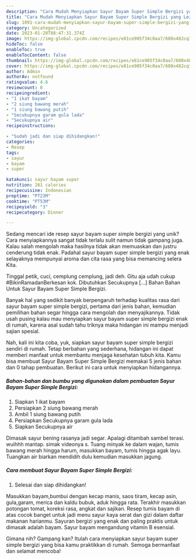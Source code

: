 ```yaml
---
description: "Cara Mudah Menyiapkan Sayur Bayam Super Simple Bergizi yang Lezat Sekali"
title: "Cara Mudah Menyiapkan Sayur Bayam Super Simple Bergizi yang Lezat Sekali"
slug: 1091-cara-mudah-menyiapkan-sayur-bayam-super-simple-bergizi-yang-lezat-sekali
category: Uncategorized
date: 2023-01-28T08:47:31.374Z
image: https://img-global.cpcdn.com/recipes/e81ce905f34c0aa7/680x482cq70/sayur-bayam-super-simple-bergizi-foto-resep-utama.jpg
hideToc: false
enableToc: true
enableTocContent: false
thumbnail: https://img-global.cpcdn.com/recipes/e81ce905f34c0aa7/680x482cq70/sayur-bayam-super-simple-bergizi-foto-resep-utama.jpg
cover: https://img-global.cpcdn.com/recipes/e81ce905f34c0aa7/680x482cq70/sayur-bayam-super-simple-bergizi-foto-resep-utama.jpg
author: Admin
authorAv: notfound
ratingvalue: 4.6
reviewcount: 8
recipeingredient:
- "1 ikat bayam"
- "2 siung bawang merah"
- "1 siung bawang putih"
- "Secukupnya garam gula lada"
- "Secukupnya air"
recipeinstructions:

- "Sudah jadi dan siap dihidangkan!"
categories:
- Resep
tags:
- sayur
- bayam
- super

katakunci: sayur bayam super 
nutrition: 261 calories
recipecuisine: Indonesian
preptime: "PT23M"
cooktime: "PT53M"
recipeyield: "3"
recipecategory: Dinner

---
```





Sedang mencari ide resep sayur bayam super simple bergizi yang unik? Cara menyiapkannya sangat tidak terlalu sulit namun tidak gampang juga. Kalau salah mengolah maka hasilnya tidak akan memuaskan dan justru cenderung tidak enak. Padahal sayur bayam super simple bergizi yang enak selayaknya mempunyai aroma dan cita rasa yang bisa memancing selera Kita.





Tinggal petik, cuci, cemplung cemplung, jadi deh. Gitu aja udah cukup #BikinRamadanBerkesan kok. Dibutuhkan Secukupnya […] Bahan Bahan Untuk Sayur Bayam Super Simple Bergizi.

Banyak hal yang sedikit banyak berpengaruh terhadap kualitas rasa dari sayur bayam super simple bergizi, pertama dari jenis bahan, kemudian pemilihan bahan segar hingga cara mengolah dan menyajikannya. Tidak usah pusing kalau mau menyiapkan sayur bayam super simple bergizi enak di rumah, karena asal sudah tahu triknya maka hidangan ini mampu menjadi sajian spesial.






Nah, kali ini kita coba, yuk, siapkan sayur bayam super simple bergizi sendiri di rumah. Tetap berbahan yang sederhana, hidangan ini dapat memberi manfaat untuk membantu menjaga kesehatan tubuh kita. Kamu bisa membuat Sayur Bayam Super Simple Bergizi memakai 5 jenis bahan dan 0 tahap pembuatan. Berikut ini cara untuk menyiapkan hidangannya.

<!--inarticleads1-->

##### Bahan-bahan dan bumbu yang digunakan dalam pembuatan Sayur Bayam Super Simple Bergizi:

1. Siapkan 1 ikat bayam
1. Persiapkan 2 siung bawang merah
1. Ambil 1 siung bawang putih
1. Persiapkan Secukupnya garam gula lada
1. Siapkan Secukupnya air


Dimasak sayur bening rasanya jadi segar. Apalagi ditambah sambel terasi. wuihhh mantap. simak videonya s. Tuang minyak ke dalam wajan, tumis bawang merah hingga harum, masukkan bayam, tumis hingga agak layu. Tuangkan air biarkan mendidih dulu kemudian masukkan jagung. 

<!--inarticleads2-->

##### Cara membuat Sayur Bayam Super Simple Bergizi:


1. Selesai dan siap dihidangkan!

Masukkan bayam,bumbui dengan kecap manis, saos tiram, kecap asin, gula,garam, merica dan kaldu bubuk, aduk hingga rata⁣. Terakhir masukkan potongan tomat, koreksi rasa, angkat dan sajikan⁣. Resep tumis bayam di atas cocok banget untuk jadi menu sayur kaya serat dan gizi dalam daftar makanan harianmu. Sayuran bergizi yang enak dan paling praktis untuk dimasak adalah bayam. Sayur bayam mengandung vitamin B esensial. 

Gimana nih? Gampang kan? Itulah cara menyiapkan sayur bayam super simple bergizi yang bisa kamu praktikkan di rumah. Semoga bermanfaat dan selamat mencoba!
